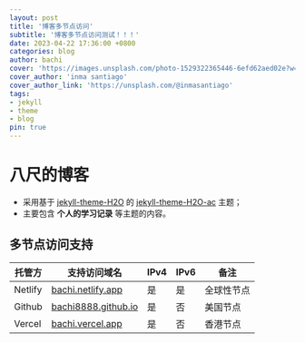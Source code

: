 ```yaml
---
layout: post
title: '博客多节点访问'
subtitle: '博客多节点访问测试！！！'
date: 2023-04-22 17:36:00 +0800
categories: blog
author: bachi
cover: 'https://images.unsplash.com/photo-1529322365446-6efd62aed02e?w=1600&q=900'
cover_author: 'inma santiago'
cover_author_link: 'https://unsplash.com/@inmasantiago'
tags: 
- jekyll 
- theme 
- blog 
pin: true
---
```

#  八尺的博客

- 采用基于 [jekyll-theme-H2O](https://github.com/kaeyleo/jekyll-theme-H2O) 的 [jekyll-theme-H2O-ac](https://github.com/zhonger/jekyll-theme-H2O-ac) 主题；
- 主要包含 **个人的学习记录** 等主题的内容。

## 多节点访问支持

| 托管方 | 支持访问域名 | IPv4 | IPv6 | 备注 |
| ------------- | ------------- | ------------- | ------------- | ------------- |
| Netlify | [bachi.netlify.app](https://bachi.netlify.app) | 是 | 是 | 全球性节点 |
| Github | [bachi8888.github.io](https://bachi8888.github.io) | 是 | 否 | 美国节点 |
| Vercel | [bachi.vercel.app](https://bachi.vercel.app) | 是 | 否 | 香港节点 |
